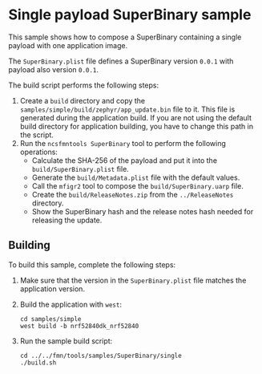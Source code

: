 # Single payload SuperBinary sample

This sample shows how to compose a SuperBinary containing a single payload with one application image.

The `SuperBinary.plist` file defines a SuperBinary version `0.0.1` with payload also version `0.0.1`.

The build script performs the following steps:

1.  Create a `build` directory and copy the
    `samples/simple/build/zephyr/app_update.bin` file to it. This file
    is generated during the application build. If you are not using
    the default build directory for application building, you have to
    change this path in the script.
2.  Run the `ncsfmntools SuperBinary` tool to perform the following operations:
    *  Calculate the SHA-256 of the payload and put it into the `build/SuperBinary.plist` file.
    *  Generate the `build/Metadata.plist` file with the default values.
    *  Call the `mfigr2` tool to compose the `build/SuperBinary.uarp` file.
    *  Create the `build/ReleaseNotes.zip` from the `../ReleaseNotes` directory.
    *  Show the SuperBinary hash and the release notes hash needed for releasing the update.

## Building

To build this sample, complete the following steps:

1.  Make sure that the version in the `SuperBinary.plist` file matches the
    application version.

2.  Build the application with `west`:
    ```
    cd samples/simple
    west build -b nrf52840dk_nrf52840
    ```

3.  Run the sample build script:
    ```
    cd ../../fmn/tools/samples/SuperBinary/single
    ./build.sh
    ```